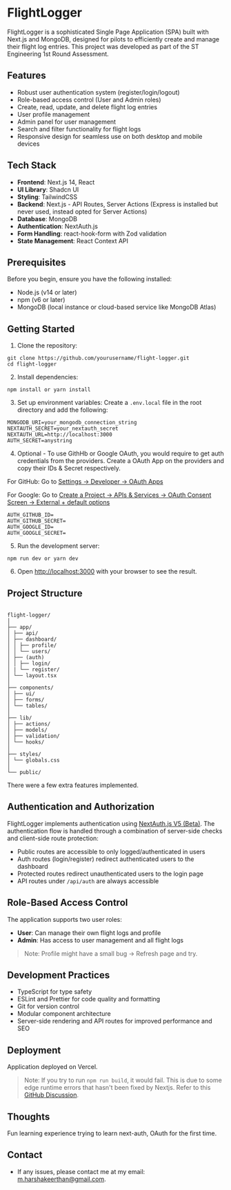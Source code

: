 # FlightLogger

FlightLogger is a sophisticated Single Page Application (SPA) built with Next.js and MongoDB, designed for pilots to efficiently create and manage their flight log entries. This project was developed as part of the ST Engineering 1st Round Assessment.

## Features

- Robust user authentication system (register/login/logout)
- Role-based access control (User and Admin roles)
- Create, read, update, and delete flight log entries
- User profile management
- Admin panel for user management
- Search and filter functionality for flight logs
- Responsive design for seamless use on both desktop and mobile devices

## Tech Stack

- **Frontend**: Next.js 14, React
- **UI Library**: Shadcn UI
- **Styling**: TailwindCSS
- **Backend**: Next.js - API Routes, Server Actions (Express is installed but never used, instead opted for Server Actions)
- **Database**: MongoDB
- **Authentication**: NextAuth.js
- **Form Handling**: react-hook-form with Zod validation
- **State Management**: React Context API

## Prerequisites

Before you begin, ensure you have the following installed:

- Node.js (v14 or later)
- npm (v6 or later)
- MongoDB (local instance or cloud-based service like MongoDB Atlas)

## Getting Started

1. Clone the repository:

```
git clone https://github.com/yourusername/flight-logger.git
cd flight-logger
```

2. Install dependencies:

```
npm install or yarn install
```

3. Set up environment variables:
   Create a `.env.local` file in the root directory and add the following:

```
MONGODB_URI=your_mongodb_connection_string
NEXTAUTH_SECRET=your_nextauth_secret
NEXTAUTH_URL=http://localhost:3000
AUTH_SECRET=anystring
```

4. Optional - To use GithHb or Google OAuth, you would require to get auth credentials from the providers.
   Create a OAuth App on the providers and copy their IDs & Secret respectively.

For GitHub: Go to [Settings -> Developer -> OAuth Apps](https://github.com/settings/developers)

For Google: Go to [Create a Project -> APIs & Services -> OAuth Consent Screen -> External + default options](https://console.cloud.google.com/)

```
AUTH_GITHUB_ID=
AUTH_GITHUB_SECRET=
AUTH_GOOGLE_ID=
AUTH_GOOGLE_SECRET=
```

5. Run the development server:

```
npm run dev or yarn dev
```

6. Open [http://localhost:3000](http://localhost:3000) with your browser to see the result.

## Project Structure

```

flight-logger/
│
├── app/
│ ├── api/
│ ├── dashboard/
│ │ ├── profile/
│ │ └── users/
│ ├── (auth)
│ │ ├── login/
│ | └── register/
│ └── layout.tsx
│
├── components/
│ ├── ui/
│ ├── forms/
│ └── tables/
│
├── lib/
│ ├── actions/
│ ├── models/
│ ├── validation/
│ └── hooks/
│
├── styles/
│ └── globals.css
│
└── public/

```

There were a few extra features implemented.

## Authentication and Authorization

FlightLogger implements authentication using [NextAuth.js V5 (Beta)](https://next-auth.js.org/). The authentication flow is handled through a combination of server-side checks and client-side route protection:

- Public routes are accessible to only logged/authenticated in users
- Auth routes (login/register) redirect authenticated users to the dashboard
- Protected routes redirect unauthenticated users to the login page
- API routes under `/api/auth` are always accessible

## Role-Based Access Control

The application supports two user roles:

- **User**: Can manage their own flight logs and profile
- **Admin**: Has access to user management and all flight logs

> Note: Profile might have a small bug -> Refresh page and try.

## Development Practices

- TypeScript for type safety
- ESLint and Prettier for code quality and formatting
- Git for version control
- Modular component architecture
- Server-side rendering and API routes for improved performance and SEO

## Deployment

Application deployed on Vercel.

> Note: If you try to run `npm run build`, it would fail.
> This is due to some edge runtime errors that hasn't been fixed by Nextjs.
> Refer to this [GitHub Discussion](https://github.com/vercel/next.js/discussions/46722).

## Thoughts

Fun learning experience trying to learn next-auth, OAuth for the first time.

## Contact

- If any issues, please contact me at my email: [m.harshakeerthan@gmail.com](mailto:m.harshakeerthan@gmail.com).
